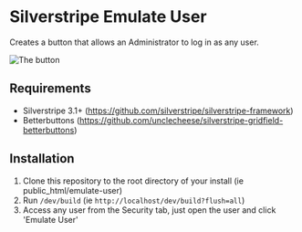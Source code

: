 # Silverstripe Emulate User
Creates a button that allows an Administrator to log in as any user.

![The button](https://raw.githubusercontent.com/jaedb/silverstripe-emulateuser/master/screenshot.jpg)

## Requirements
* Silverstripe 3.1+ (https://github.com/silverstripe/silverstripe-framework)
* Betterbuttons (https://github.com/unclecheese/silverstripe-gridfield-betterbuttons)

## Installation
1. Clone this repository to the root directory of your install (ie public_html/emulate-user)
2. Run `/dev/build` (ie `http://localhost/dev/build?flush=all`)
3. Access any user from the Security tab, just open the user and click 'Emulate User'
